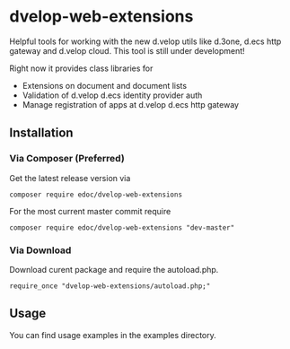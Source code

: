 # dvelop-web-extensions

Helpful tools for working with the new d.velop utils like d.3one, d.ecs http gateway and d.velop cloud. This tool is still under development!

Right now it provides class libraries for
 - Extensions on document and document lists
 - Validation of d.velop d.ecs identity provider auth
 - Manage registration of apps at d.velop d.ecs http gateway
 
## Installation

### Via Composer (Preferred)

Get the latest release version via 

```composer require edoc/dvelop-web-extensions``` 

For the most current master commit require

```composer require edoc/dvelop-web-extensions "dev-master"``` 

### Via Download

Download curent package and require the autoload.php.

```require_once "dvelop-web-extensions/autoload.php;"``` 

## Usage

You can find usage examples in the examples directory.
